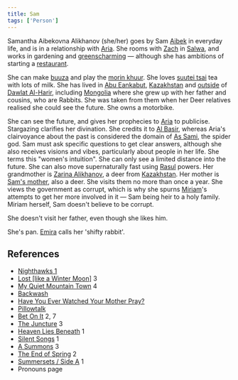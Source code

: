 ```yaml
---
title: Sam
tags: ['Person']
---
```

Samantha Aibekovna Alikhanov (she/her) goes by Sam [Aibek](/_wiki/aibek.md) in everyday life, and is in a relationship with [Aria](/_wiki/aria.md). She rooms with [Zach](/_wiki/zach.md) in [Salwa](/_wiki/salwa.md), and works in gardening and [greenscharming](/_wiki/greenscharming.md) — although she has ambitions of starting a [restaurant](/_wiki/buuza.md).

She can make [buuza](/_wiki/buuza-dish.md) and play the [morin khuur](/_wiki/morin-khuur-instrument.md). She loves [suutei tsai](/_wiki/suutei-tsai.md) tea with lots of milk. She has lived in [Abu Eankabut](/_wiki/abu-eankabut.md), [Kazakhstan](/_wiki/kazakhstan.md) and [outside](/_wiki/outside-of-dalwat-al-harir.md) of [Dawlat Al-Harir](/_wiki/dawlat-al-harir.md), including [Mongolia](/_wiki/mongolia.md) where she grew up with her father and cousins, who are Rabbits. She was taken from them when her Deer relatives realised she could see the future. She owns a motorbike.

She can see the future, and gives her prophecies to [Aria](/_wiki/aria.md) to publicise. Stargazing clarifies her divination. She credits it to [Al Basir](/_wiki/al-basir.md), whereas Aria's clairvoyance about the past is considered the domain of [As Sami](/_wiki/as-sami.md), the spider god. Sam must ask specific questions to get clear answers, although she also receives visions and vibes, particularly about people in her life. She terms this "women's intuition". She can only see a limited distance into the future. She can also move supernaturally fast using [Rasul](/_wiki/rasul.md) powers.
Her grandmother is [Zarina Alikhanov](/_wiki/zarina.md), a deer from [Kazakhstan](/_wiki/kazakhstan.md). Her mother is [Sam's mother](/_wiki/sams-mother.md), also a deer. She visits them no more than once a year. She views the government as corrupt, which is why she spurns [Miriam](/_wiki/miriam.md)'s attempts to get her more involved in it — Sam being heir to a holy family. Miriam herself, Sam doesn't believe to be corrupt.

She doesn't visit her father, even though she likes him.

She's pan. [Emira](/_wiki/emira.md) calls her 'shifty rabbit'.

## References
- [Nighthawks 1](/_wiki/nighthawks-1.md)
- [Lost \[like a Winter Moon\]](/_wiki/lost-like-a-winter-moon.md) 3
- [My Quiet Mountain Town](/_wiki/my-quiet-mountain-town.md) 4
- [Backwash](/_wiki/backwash.md)
- [Have You Ever Watched Your Mother Pray?](/_wiki/have-you-ever-watched-your-mother-pray.md)
- [Pillowtalk](/_wiki/pillowtalk.md)
- [Bet On It](/_wiki/bet-on-it.md) 2, 7
- [The Juncture](/_wiki/the-juncture.md) 3
- [Heaven Lies Beneath](/_wiki/heaven-lies-beneath.md) 1
- [Silent Songs](/_wiki/silent-songs.md) 1
- [A Summons](/_wiki/a-summons.md) 3
- [The End of Spring](/_wiki/the-end-of-spring.md) 2
- [Summersets / Side A](/_wiki/summersets-side-a.md) 1
- Pronouns page
